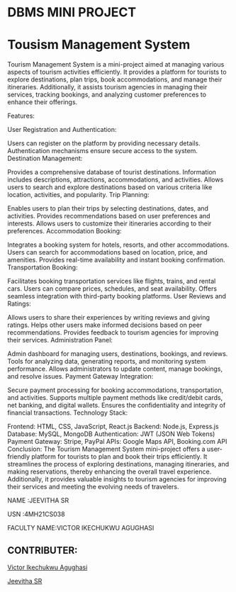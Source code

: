 # DBMS MINI PROJECT
# Tousism Management System
Tourism Management System is a mini-project aimed at managing various aspects of tourism activities efficiently. 
It provides a platform for tourists to explore destinations, plan trips, book accommodations, and manage their itineraries. Additionally, it assists tourism agencies in managing their services, tracking bookings, and analyzing customer preferences to enhance their offerings.

Features:

User Registration and Authentication:

Users can register on the platform by providing necessary details.
Authentication mechanisms ensure secure access to the system.
Destination Management:

Provides a comprehensive database of tourist destinations.
Information includes descriptions, attractions, accommodations, and activities.
Allows users to search and explore destinations based on various criteria like location, activities, and popularity.
Trip Planning:

Enables users to plan their trips by selecting destinations, dates, and activities.
Provides recommendations based on user preferences and interests.
Allows users to customize their itineraries according to their preferences.
Accommodation Booking:

Integrates a booking system for hotels, resorts, and other accommodations.
Users can search for accommodations based on location, price, and amenities.
Provides real-time availability and instant booking confirmation.
Transportation Booking:

Facilitates booking transportation services like flights, trains, and rental cars.
Users can compare prices, schedules, and seat availability.
Offers seamless integration with third-party booking platforms.
User Reviews and Ratings:

Allows users to share their experiences by writing reviews and giving ratings.
Helps other users make informed decisions based on peer recommendations.
Provides feedback to tourism agencies for improving their services.
Administration Panel:

Admin dashboard for managing users, destinations, bookings, and reviews.
Tools for analyzing data, generating reports, and monitoring system performance.
Allows administrators to update content, manage bookings, and resolve issues.
Payment Gateway Integration:

Secure payment processing for booking accommodations, transportation, and activities.
Supports multiple payment methods like credit/debit cards, net banking, and digital wallets.
Ensures the confidentiality and integrity of financial transactions.
Technology Stack:

Frontend: HTML, CSS, JavaScript, React.js
Backend: Node.js, Express.js
Database: MySQL, MongoDB
Authentication: JWT (JSON Web Tokens)
Payment Gateway: Stripe, PayPal
APIs: Google Maps API, Booking.com API
Conclusion:
The Tourism Management System mini-project offers a user-friendly platform for tourists to plan and book their trips efficiently. It streamlines the process of exploring destinations, managing itineraries, and making reservations, thereby enhancing the overall travel experience.
Additionally, it provides valuable insights to tourism agencies for improving their services and meeting the evolving needs of travelers.

NAME :JEEVITHA SR

USN :4MH21CS038

FACULTY NAME:VICTOR IKECHUKWU AGUGHASI

## CONTRIBUTER:
[Victor Ikechukwu Agughasi](https://github.com/Victor-Ikechukwu)

[Jeevitha SR](https://github.com/jeevisr)
